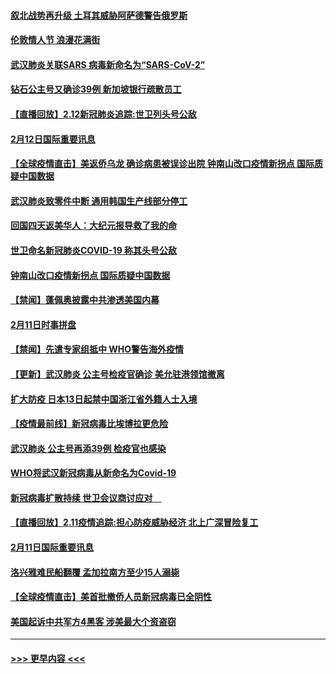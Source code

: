 #### [叙北战势再升级 土耳其威胁阿萨德警告俄罗斯](../pages/prog202/a102775904.md?t=02130934) 
#### [伦敦情人节 浪漫花满街](../pages/prog202/a102775786.md?t=02130934) 
#### [武汉肺炎关联SARS 病毒新命名为“SARS-CoV-2”](../pages/prog202/a102775719.md?t=02130934) 
#### [钻石公主号又确诊39例 新加坡银行疏散员工](../pages/prog202/a102775691.md?t=02130934) 
#### [【直播回放】2.12新冠肺炎追踪:世卫列头号公敌](../pages/prog202/a102775541.md?t=02130934) 
#### [2月12日国际重要讯息](../pages/prog202/a102775437.md?t=02130934) 
#### [【全球疫情直击】美返侨乌龙 确诊病患被误诊出院 钟南山改口疫情新拐点 国际质疑中国数据](../pages/prog202/a102775378.md?t=02130934) 
#### [武汉肺炎致零件中断 通用韩国生产线部分停工](../pages/prog202/a102775365.md?t=02130934) 
#### [回国四天返美华人：大纪元报导救了我的命](../pages/prog202/a102775342.md?t=02130934) 
#### [世卫命名新冠肺炎COVID-19 称其头号公敌](../pages/prog202/a102775196.md?t=02130934) 
#### [钟南山改口疫情新拐点 国际质疑中国数据](../pages/prog202/a102775178.md?t=02130934) 
#### [【禁闻】蓬佩奥披露中共渗透美国内幕](../pages/prog202/a102775129.md?t=02130934) 
#### [2月11日时事拼盘](../pages/prog202/a102775140.md?t=02130934) 
#### [【禁闻】先遣专家组抵中 WHO警告海外疫情](../pages/prog202/a102775112.md?t=02130934) 
#### [【更新】武汉肺炎 公主号检疫官确诊 美允驻港领馆撤离](../pages/prog202/a102770740.md?t=02130934) 
#### [扩大防疫 日本13日起禁中国浙江省外籍人士入境](../pages/prog202/a102775051.md?t=02130934) 
#### [【疫情最前线】新冠病毒比埃博拉更危险](../pages/prog202/a102775043.md?t=02130934) 
#### [武汉肺炎 公主号再添39例 检疫官也感染](../pages/prog202/a102775031.md?t=02130934) 
#### [WHO将武汉新冠病毒从新命名为Covid-19](../pages/prog202/a102774891.md?t=02130934) 
#### [新冠病毒扩散持续 世卫会议商讨应对　](../pages/prog202/a102774850.md?t=02130934) 
#### [【直播回放】2.11疫情追踪:担心防疫威胁经济 北上广深冒险复工](../pages/prog202/a102774741.md?t=02130934) 
#### [2月11日国际重要讯息](../pages/prog202/a102774621.md?t=02130934) 
#### [洛兴雅难民船翻覆 孟加拉南方至少15人溺毙](../pages/prog202/a102774586.md?t=02130934) 
#### [【全球疫情直击】美首批撤侨人员新冠病毒已全阴性](../pages/prog202/a102774523.md?t=02130934) 
#### [美国起诉中共军方4黑客 涉美最大个资盗窃](../pages/prog202/a102774508.md?t=02130934) 

----
#### [ >>> 更早内容 <<< ](../indexes/prog202-earlier.md)
